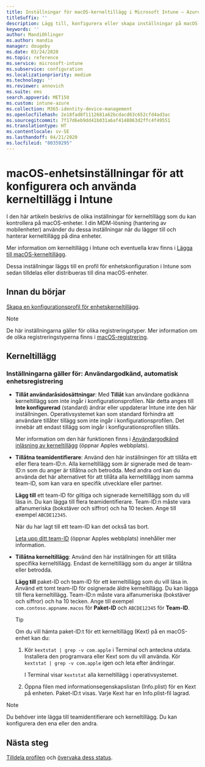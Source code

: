 ```yaml
---
title: Inställningar för macOS-kerneltillägg i Microsoft Intune – Azure | Microsoft Docs
titleSuffix: ''
description: Lägg till, konfigurera eller skapa inställningar på macOS-enheter för att använda kerneltillägg. Tillåt också att användare åsidosätter godkända tillägg, tillåter alla tillägg från ett team-ID eller tillåter vissa tillägg eller appar i Microsoft Intune.
keywords: ''
author: MandiOhlinger
ms.author: mandia
manager: dougeby
ms.date: 03/24/2020
ms.topic: reference
ms.service: microsoft-intune
ms.subservice: configuration
ms.localizationpriority: medium
ms.technology: ''
ms.reviewer: annovich
ms.suite: ems
search.appverid: MET150
ms.custom: intune-azure
ms.collection: M365-identity-device-management
ms.openlocfilehash: 2e18fad8f1112681a62bcdacd63c652cfd4ad3ac
ms.sourcegitcommit: 7f17d6eb9dd41b031a6af4148863d2ffc4f49551
ms.translationtype: HT
ms.contentlocale: sv-SE
ms.lasthandoff: 04/21/2020
ms.locfileid: "80359295"
---
```

# <a name="macos-device-settings-to-configure-and-use-kernel-extensions-in-intune"></a>macOS-enhetsinställningar för att konfigurera och använda kerneltillägg i Intune

I den här artikeln beskrivs de olika inställningar för kerneltillägg som du kan kontrollera på macOS-enheter. I din MDM-lösning (hantering av mobilenheter) använder du dessa inställningar när du lägger till och hanterar kerneltillägg på dina enheter.

Mer information om kerneltillägg i Intune och eventuella krav finns i [Lägga till macOS-kerneltillägg](kernel-extensions-overview-macos.md).

Dessa inställningar läggs till en profil för enhetskonfiguration i Intune som sedan tilldelas eller distribueras till dina macOS-enheter.

## <a name="before-you-begin"></a>Innan du börjar

[Skapa en konfigurationsprofil för enhetskerneltillägg](kernel-extensions-overview-macos.md).

> [!NOTE]
> De här inställningarna gäller för olika registreringstyper. Mer information om de olika registreringstyperna finns i [macOS-registrering](../enrollment/macos-enroll.md).

## <a name="kernel-extensions"></a>Kerneltillägg

### <a name="settings-apply-to-user-approved-automated-device-enrollment"></a>Inställningarna gäller för: Användargodkänd, automatisk enhetsregistrering

- **Tillåt användaråsidosättningar**: Med **Tillåt** kan användare godkänna kerneltillägg som inte ingår i konfigurationsprofilen. När detta anges till **Inte konfigurerad** (standard) ändrar eller uppdaterar Intune inte den här inställningen. Operativsystemet kan som standard förhindra att användare tillåter tillägg som inte ingår i konfigurationsprofilen. Det innebär att endast tillägg som ingår i konfigurationsprofilen tillåts.

  Mer information om den här funktionen finns i [Användargodkänd inläsning av kerneltillägg](https://developer.apple.com/library/archive/technotes/tn2459/_index.html) (öppnar Apples webbplats).

- **Tillåtna teamidentifierare**: Använd den här inställningen för att tillåta ett eller flera team-ID:n. Alla kerneltillägg som är signerade med de team-ID:n som du anger är tillåtna och betrodda. Med andra ord kan du använda det här alternativet för att tillåta alla kerneltillägg inom samma team-ID, som kan vara en specifik utvecklare eller partner.

  **Lägg till** ett team-ID för giltiga och signerade kerneltillägg som du vill läsa in. Du kan lägga till flera teamidentifierare. Team-ID:n måste vara alfanumeriska (bokstäver och siffror) och ha 10 tecken. Ange till exempel `ABCDE12345`.

  När du har lagt till ett team-ID kan det också tas bort.

  [Leta upp ditt team-ID](https://help.apple.com/developer-account/#/dev55c3c710c) (öppnar Apples webbplats) innehåller mer information.

- **Tillåtna kerneltillägg**: Använd den här inställningen för att tillåta specifika kerneltillägg. Endast de kerneltillägg som du anger är tillåtna eller betrodda.

  **Lägg till** paket-ID och team-ID för ett kerneltillägg som du vill läsa in. Använd ett tomt team-ID för osignerade äldre kerneltillägg. Du kan lägga till flera kerneltillägg. Team-ID:n måste vara alfanumeriska (bokstäver och siffror) och ha 10 tecken. Ange till exempel `com.contoso.appname.macos` för **Paket-ID** och `ABCDE12345` för **Team-ID**.

  > [!TIP]
  > Om du vill hämta paket-ID:t för ett kerneltillägg (Kext) på en macOS-enhet kan du:
  >
  > 1. Kör `kextstat | grep -v com.apple` i Terminal och anteckna utdata. Installera den programvara eller Kext som du vill använda. Kör `kextstat | grep -v com.apple` igen och leta efter ändringar.
  >
  >    I Terminal visar `kextstat` alla kerneltillägg i operativsystemet. 
  >
  > 2. Öppna filen med informationsegenskapslistan (Info.plist) för en Kext på enheten. Paket-ID:t visas. Varje Kext har en Info.plist-fil lagrad.

> [!NOTE]
> Du behöver inte lägga till teamidentifierare och kerneltillägg. Du kan konfigurera den ena eller den andra.

## <a name="next-steps"></a>Nästa steg

[Tilldela profilen](device-profile-assign.md) och [övervaka dess status](device-profile-monitor.md).

